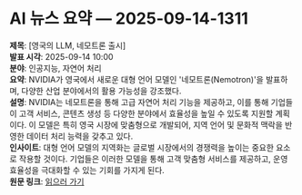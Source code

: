 # AI 뉴스 요약 — 2025-09-14-1311

**제목**: [영국의 LLM, 네모트론 출시]  
**발표 시각**: 2025-09-14 10:00  
**분야**: 인공지능, 자연어 처리  
**요약**: NVIDIA가 영국에서 새로운 대형 언어 모델인 '네모트론(Nemotron)'을 발표하며, 다양한 산업 분야에서의 활용 가능성을 강조했다.  
**설명**: NVIDIA는 네모트론을 통해 고급 자연어 처리 기능을 제공하고, 이를 통해 기업들이 고객 서비스, 콘텐츠 생성 등 다양한 분야에서 효율성을 높일 수 있도록 지원할 계획이다. 이 모델은 특히 영국 시장에 맞춤형으로 개발되어, 지역 언어 및 문화적 맥락을 반영한 데이터 처리 능력을 갖추고 있다.  
**인사이트**: 대형 언어 모델의 지역화는 글로벌 시장에서의 경쟁력을 높이는 중요한 요소로 작용할 것이다. 기업들은 이러한 모델을 통해 고객 맞춤형 서비스를 제공하고, 운영 효율성을 극대화할 수 있는 기회를 가지게 된다.  
**원문 링크**: [읽으러 가기](https://blogs.nvidia.com/blog/uk-llm-nemotron/)